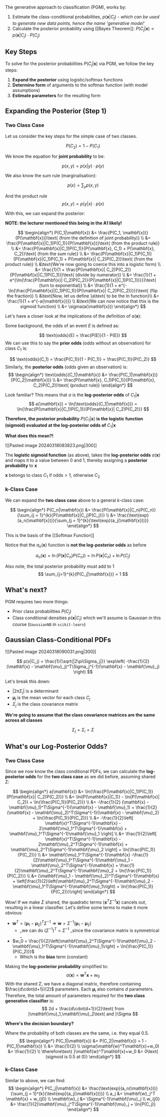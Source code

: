 The generative approach to classification (PGM), works by:
1. Estimate the class-conditional probabilities, $p(\mathbf{x}|C_j)$ - _which can be used to generate new data points, hence the name 'generative model'_
2. Calculate the posterior probability using [[Bayes Theorem]]: $P(C_j|\mathbf{x}) \propto p(\mathbf{x}|C_j) \cdot P(C_j)$ 

## Key Steps

To solve for the posterior probabilities $P(C_j|\mathbf{x})$ via PGM, we follow the key steps:
1. **Expand the posterior** using logistic/softmax functions
2. **Determine form** of arguments to the softmax function (with model assumptions)
3. **Estimate parameters** for the resulting form

## Expanding the Posterior (Step 1)

### Two Class Case

Let us consider the key steps for the simple case of two classes. 

$$
P(C_2) = 1 - P(C_1)
$$

We know the equation for **joint probability** to be:

$$
p(x, y) = p(x|y) \cdot p(y)
$$

We also know the sum rule (marginalisation):

$$
p(x) = \sum_{y}{p(x, y)}
$$

And the product rule
$$
p(x,y) = p(y|x) \cdot p(x)
$$

With this, we can expand the posterior: 

**NOTE: the lecturer mentioned this being in the A1 likely!**

$$
\begin{align*}
P(C_1|\mathbf{x}) &= \frac{P(C_1, \mathbf{x})}{P(\mathbf{x})}\text{ (from the definition of joint probability)} \\
&= \frac{P(\mathbf{x}|C_1)P(C_1)}{P(\mathbf{x})}\text{ (from the product rule)} \\
&= \frac{P(\mathbf{x}|C_1)P(C_1)}{P(\mathbf{x}, C_1) + P(\mathbf{x}, C_2)}\text{ (from the sum rule)} \\
&= \frac{P(\mathbf{x}|C_1)P(C_1)}{P(\mathbf{x}|C_1)P(C_1) + P(\mathbf{x}| C_2)P(C_2)}\text{ (from the product rule)} \\
&\text{We're now going to coerce this into a logistic form} \\
&= \frac{1}{1 + \frac{P(\mathbf{x}| C_2)P(C_2)}{P(\mathbf{x}|C_1)P(C_1)}}\text{ (divide by numerator)} \\
&= \frac{1}{1 + e^{\ln{\frac{P(\mathbf{x}| C_2)P(C_2)}{P(\mathbf{x}|C_1)P(C_1)}}}}\text{ (turn to exponential)} \\
&= \frac{1}{1 + e^{-\ln{\frac{P(\mathbf{x}|C_1)P(C_1)}{P(\mathbf{x}| C_2)P(C_2)}}}}\text{ (flip the fraction)} \\
&\text{Now, let us define }a\text{ to be the ln function}\\
&= \frac{1}{1 + e^{-a(\mathbf{x})}} \\
&\text{We can now notice that this is the sigmoid function} \\
&= \sigma(a(\mathbf{x}))
\end{align*}
$$

Let's have a closer look at the implications of the definition of $a(\mathbf{x})$:

Some background, the odds of an event $E$ is defined as:

$$
\text{odds}(E) = \frac{P(E)}{1 - P(E)}
$$
We can use this to say the **prior odds** (odds without an observation) for class $C_1$ is:

$$
\text{odds}(C_1) = \frac{P(C_1)}{1 - P(C_1)} = \frac{P(C_1)}{P(C_2)}
$$
Similarly, the **posterior odds** (odds given an observation) is:
$$
\begin{align*}
\text{odds}(C_1|\mathbf{x}) &= \frac{P(C_1|\mathbf{x})}{P(C_2|\mathbf{x})} \\
&= \frac{P(\mathbf{x}, C_1)P(C_1)}{P(\mathbf{x}, C_2)P(C_2)}\text{ (product rule)}
\end{align*}
$$

Look familiar? This means that $a$ is the **log-posterior odds** of $C_1|\mathbf{x}$ 
$$
a(\mathbf{x}) = \ln{\text{odds}(C_1|\mathbf{x})} = \ln{\frac{P(\mathbf{x}|C_1)P(C_1)}{P(\mathbf{x}| C_2)P(C_2)}}
$$

**Therefore, the posterior probability** $P(C_1|\mathbf{x})$ **is the logistic function (sigmoid) evaluated at the log-posterior odds of** $C_1|\mathbf{x}$ 

**What does this mean?!**

![[Pasted image 20240318083823.png|300]]

The **logistic sigmoid function** (as above), takes the **log-posterior odds** $a(\mathbf{x})$ and maps it to a value between 0 and 1, thereby assigning a **posterior probability** to $\mathbf{x}$

$\mathbf{x}$ belongs to class $C_1$ if $\text{odds} \gt 1$, otherwise $C_2$

### k-Class Case

We can expand the **two class case** above to a general $k$-class case:

$$
\begin{align*}
P(C_n|\mathbf{x}) &= \frac{P(\mathbf{x}|C_n)P(C_n)}{\sum_{j = 1}^{k}{P(\mathbf{x}|C_j)P(C_j)}} \\
&= \frac{\text{exp}(a_n(\mathbf{x}))}{\sum_{j = 1}^{k}{\text{exp}(a_j(\mathbf{x}))}}
\end{align*}
$$

This is the basis of the [[Softmax Function]]

Notice that the $a_n(\mathbf{x})$ function is **not the log-posterior odds** as before

$$
a_n(\mathbf{x}) = \ln(P(\mathbf{x}|C_n)P(C_n)) = \ln{P(\mathbf{x}|C_n)} + \ln{P(C_j)}
$$

Also note, the total posterior probability must add to 1
$$
\sum_{j=1}^{k}{P(C_j|\mathbf{x})} = 1
$$
## What's next?

PGM requires two more things:
- Prior class probabilities $P(C_j)$
- Class conditional densities $p(\mathbf{x}|C_j)$ which we'll assume is Gaussian in this course (`GaussianNB` in `scikit-learn`)

## Gaussian Class-Conditional PDFs

![[Pasted image 20240318090031.png|300]]

$$
p(x|C_j) = \frac{1}{\sqrt{|2\pi\Sigma_j|}} \exp\left( -\frac{1}{2} (\mathbf{x} - \mathbf{\mu}_j)^T\Sigma_j^{-1}(\mathbf{x} - \mathbf{\mu}_j) \right)
$$

Let's break this down:
- $|2\pi\Sigma_j|$ is a determinant
- $\mathbf{\mu}_j$ is the mean vector for each class $C_j$
- $\Sigma_j$ is the class covariance matrix

**We're going to assume that the class covariance matrices are the same across all classes**

$$
\Sigma_j = \Sigma_i = \Sigma
$$
## What's our Log-Posterior Odds?

### Two Class Case

Since we now know the class conditional PDFs, we can calculate the **log-posterior odds** for the **two class case** as we did before, assuming shared $\Sigma$:

$$
\begin{align*}
a(\mathbf{x}) &= \ln{\frac{P(\mathbf{x}|C_1)P(C_1)}{P(\mathbf{x}| C_2)P(C_2)}} \\
&= \ln{P(\mathbf{x}|C_1)} - \ln{P(\mathbf{x}| C_2)} + \ln{\frac{P(C_1)}{P(C_2)}} \\
&= -\frac{1}{2} (\mathbf{x} - \mathbf{\mu}_1)^T\Sigma^{-1}(\mathbf{x} - \mathbf{\mu}_1) + \frac{1}{2} (\mathbf{x} - \mathbf{\mu}_2)^T\Sigma^{-1}(\mathbf{x} - \mathbf{\mu}_2) + \ln{\frac{P(C_1)}{P(C_2)}} \\
&= -\frac{1}{2}\left[ \mathbf{x}^T\Sigma^{-1}\mathbf{x} - 2\mathbf{\mu}_1^T\Sigma^{-1}\mathbf{x} + \mathbf{\mu}_1^T\Sigma^{-1}\mathbf{\mu}_1 \right] \\
&+ \frac{1}{2}\left[ \mathbf{x}^T\Sigma^{-1}\mathbf{x} - 2\mathbf{\mu}_2^T\Sigma^{-1}\mathbf{x} + \mathbf{\mu}_2^T\Sigma^{-1}\mathbf{\mu}_2 \right]  + \ln{\frac{P(C_1)}{P(C_2)}} \\
&= \mathbf{\mu}_1^T\Sigma^{-1}\mathbf{x} -\frac{1}{2}\mathbf{\mu}_1^T\Sigma^{-1}\mathbf{\mu}_1 -\mathbf{\mu}_2^T\Sigma^{-1}\mathbf{x} + \frac{1}{2}\mathbf{\mu}_2^T\Sigma^{-1}\mathbf{\mu}_2  + \ln{\frac{P(C_1)}{P(C_2)}} \\
&= (\mathbf{\mu}_1 - \mathbf{\mu}_2)^T\Sigma^{-1}\mathbf{x} + \left[\frac{1}{2}\left(\mathbf{\mu}_2^T\Sigma^{-1}\mathbf{\mu}_2 - \mathbf{\mu}_1^T\Sigma^{-1}\mathbf{\mu}_1\right) + \ln{\frac{P(C_1)}{P(C_2)}}\right]
\end{align*}
$$

Wow! If we make $\Sigma$ shared, the quadratic terms ($\mathbf{x}^T \Sigma^{-1} \mathbf{x}$) cancels out, resulting in a linear classifier. Let's define some terms to make it more obvious:

- $\mathbf{w}^T = (\mathbf{\mu}_1 - \mathbf{\mu}_2)^T\Sigma^{-1} \Rightarrow \mathbf{w} = \Sigma^{-1}(\mathbf{\mu}_1 - \mathbf{\mu}_2)$ 
	- _we can do $(\Sigma^{-1})^T = \Sigma^{-1}$ _since the covariance matrix is symmetrical _
- $w_0 = \frac{1}{2}\left(\mathbf{\mu}_2^T\Sigma^{-1}\mathbf{\mu}_2 - \mathbf{\mu}_1^T\Sigma^{-1}\mathbf{\mu}_1\right) + \ln{\frac{P(C_1)}{P(C_2)}}$ 
	- Which is the **bias** term (constant)

Making the **log-posterior probability** simplified to:
$$
a(\mathbf{x}) = \mathbf{w}^T \mathbf{x} + w_0
$$
With the shared $\Sigma$, we have a diagonal matrix, therefore containing $\frac{d\cdot(d+1)}{2}$ parameters. Each $\mathbf{\mu}_i$ also contains $d$ parameters. Therefore, the total amount of parameters required for the **two class generative classifier** is:
$$
2d + \frac{d\cdot(d+1)}{2}\text{ from }\mathbf{\mu}_1,\mathbf{\mu}_2\text{ and }\Sigma
$$

**Where's the decision boundary?**

Where the probability of both classes are the same, i.e. they equal 0.5.
$$
\begin{align*}
P(C_1|\mathbf{x}) &= P(C_2|\mathbf{x}) = 1 - P(C_1|\mathbf{x}) \\
&= \frac{1}{2} \\
\sigma(\mathbf{w}^T\mathbf{x}+w_0) &= \frac{1}{2} \\
\therefore\text{ }\mathbf{w}^T\mathbf{x}+w_0 &= 0\text{ (sigmoid is 0.5 at 0)}
\end{align*}
$$
### k-Class Case
Similar to above, we can find:
$$
\begin{align*}
P(C_j|\mathbf{x}) &= \frac{\text{exp}(a_n(\mathbf{x}))}{\sum_{j = 1}^{k}{\text{exp}(a_j(\mathbf{x}))}} \\
a_j &= \mathbf{w}_j^T \mathbf{x} + w_{j0} \\
\mathbf{w}_j &= \Sigma^{-1}\mathbf{\mu}_j \\
w_{j0} &= \frac{1}{2}\mathbf{\mu}_j^T\Sigma^{-1}\mathbf{\mu}_j + \ln{P(C_j)}
\end{align*}
$$

